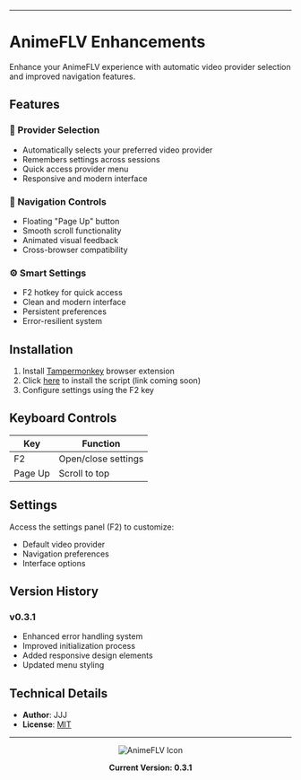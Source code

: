 
---
# AnimeFLV Enhancements

Enhance your AnimeFLV experience with automatic video provider selection and improved navigation features.

## Features

### 🎦 Provider Selection
- Automatically selects your preferred video provider
- Remembers settings across sessions
- Quick access provider menu
- Responsive and modern interface

### 📱 Navigation Controls
- Floating "Page Up" button
- Smooth scroll functionality
- Animated visual feedback
- Cross-browser compatibility

### ⚙️ Smart Settings
- F2 hotkey for quick access
- Clean and modern interface
- Persistent preferences
- Error-resilient system

## Installation

1. Install [Tampermonkey](https://www.tampermonkey.net/) browser extension
2. Click [here](#) to install the script (link coming soon)
3. Configure settings using the F2 key

## Keyboard Controls

| Key | Function |
|-----|----------|
| F2 | Open/close settings |
| Page Up | Scroll to top |

## Settings

Access the settings panel (F2) to customize:
- Default video provider
- Navigation preferences
- Interface options

## Version History

### v0.3.1
- Enhanced error handling system
- Improved initialization process
- Added responsive design elements
- Updated menu styling

## Technical Details

- **Author**: JJJ
- **License**: [MIT](https://choosealicense.com/licenses/mit/)

---

<div align="center">
<img src="https://www.google.com/s2/favicons?sz=64&domain=animeflv.net" alt="AnimeFLV Icon">

**Current Version: 0.3.1**
</div>